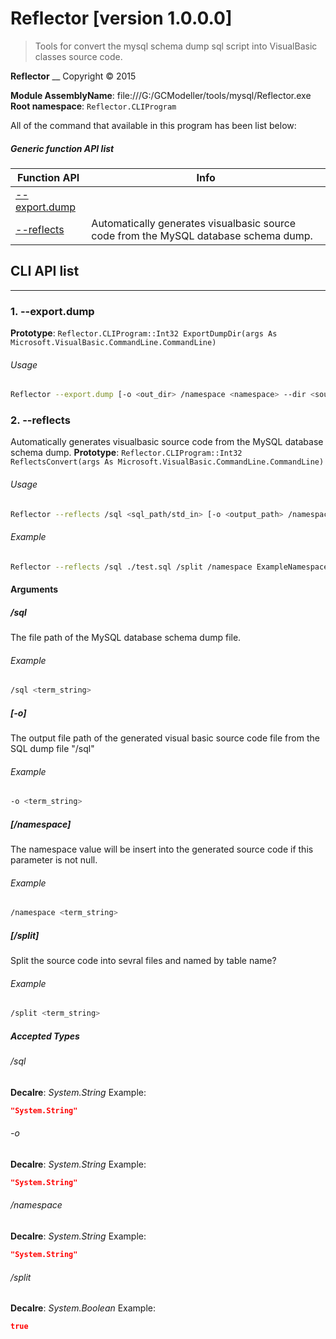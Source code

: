 ﻿# Reflector [version 1.0.0.0]
> Tools for convert the mysql schema dump sql script into VisualBasic classes source code.

<!--more-->

**Reflector**
__
Copyright ©  2015

**Module AssemblyName**: file:///G:/GCModeller/tools/mysql/Reflector.exe
**Root namespace**: ``Reflector.CLIProgram``


All of the command that available in this program has been list below:

##### Generic function API list
|Function API|Info|
|------------|----|
|[--export.dump](#--export.dump)||
|[--reflects](#--reflects)|Automatically generates visualbasic source code from the MySQL database schema dump.|

## CLI API list
--------------------------
<h3 id="--export.dump"> 1. --export.dump</h3>


**Prototype**: ``Reflector.CLIProgram::Int32 ExportDumpDir(args As Microsoft.VisualBasic.CommandLine.CommandLine)``

###### Usage
```bash
Reflector --export.dump [-o <out_dir> /namespace <namespace> --dir <source_dir>]
```
<h3 id="--reflects"> 2. --reflects</h3>

Automatically generates visualbasic source code from the MySQL database schema dump.
**Prototype**: ``Reflector.CLIProgram::Int32 ReflectsConvert(args As Microsoft.VisualBasic.CommandLine.CommandLine)``

###### Usage
```bash
Reflector --reflects /sql <sql_path/std_in> [-o <output_path> /namespace <namespace> /split]
```
###### Example
```bash
Reflector --reflects /sql ./test.sql /split /namespace ExampleNamespace
```


#### Arguments
##### /sql
The file path of the MySQL database schema dump file.

###### Example
```bash
/sql <term_string>
```
##### [-o]
The output file path of the generated visual basic source code file from the SQL dump file "/sql"

###### Example
```bash
-o <term_string>
```
##### [/namespace]
The namespace value will be insert into the generated source code if this parameter is not null.

###### Example
```bash
/namespace <term_string>
```
##### [/split]
Split the source code into sevral files and named by table name?

###### Example
```bash
/split <term_string>
```
##### Accepted Types
###### /sql
**Decalre**:  _System.String_
Example: 
```json
"System.String"
```

###### -o
**Decalre**:  _System.String_
Example: 
```json
"System.String"
```

###### /namespace
**Decalre**:  _System.String_
Example: 
```json
"System.String"
```

###### /split
**Decalre**:  _System.Boolean_
Example: 
```json
true
```

